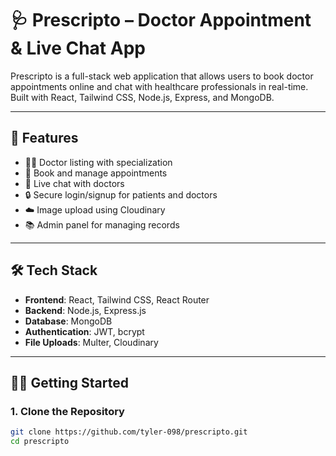 # 🩺 Prescripto – Doctor Appointment & Live Chat App

Prescripto is a full-stack web application that allows users to book doctor appointments online and chat with healthcare professionals in real-time. Built with React, Tailwind CSS, Node.js, Express, and MongoDB.

---

## 🚀 Features

- 👨‍⚕️ Doctor listing with specialization
- 📅 Book and manage appointments
- 💬 Live chat with doctors
- 🔒 Secure login/signup for patients and doctors
- ☁️ Image upload using Cloudinary
- 📚 Admin panel for managing records

---

## 🛠 Tech Stack

- **Frontend**: React, Tailwind CSS, React Router
- **Backend**: Node.js, Express.js
- **Database**: MongoDB
- **Authentication**: JWT, bcrypt
- **File Uploads**: Multer, Cloudinary

---

## 🧑‍💻 Getting Started

### 1. Clone the Repository

```bash
git clone https://github.com/tyler-098/prescripto.git
cd prescripto
